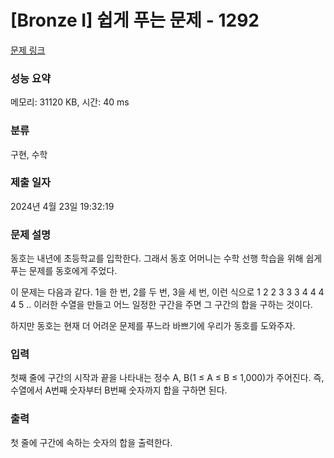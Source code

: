 # [Bronze I] 쉽게 푸는 문제 - 1292 

[문제 링크](https://www.acmicpc.net/problem/1292) 

### 성능 요약

메모리: 31120 KB, 시간: 40 ms

### 분류

구현, 수학

### 제출 일자

2024년 4월 23일 19:32:19

### 문제 설명

<p>동호는 내년에 초등학교를 입학한다. 그래서 동호 어머니는 수학 선행 학습을 위해 쉽게 푸는 문제를 동호에게 주었다.</p>

<p>이 문제는 다음과 같다. 1을 한 번, 2를 두 번, 3을 세 번, 이런 식으로 1 2 2 3 3 3 4 4 4 4 5 .. 이러한 수열을 만들고 어느 일정한 구간을 주면 그 구간의 합을 구하는 것이다.</p>

<p>하지만 동호는 현재 더 어려운 문제를 푸느라 바쁘기에 우리가 동호를 도와주자.</p>

### 입력 

 <p>첫째 줄에 구간의 시작과 끝을 나타내는 정수 A, B(1 ≤ A ≤ B ≤ 1,000)가 주어진다. 즉, 수열에서 A번째 숫자부터 B번째 숫자까지 합을 구하면 된다.</p>

### 출력 

 <p>첫 줄에 구간에 속하는 숫자의 합을 출력한다.</p>

